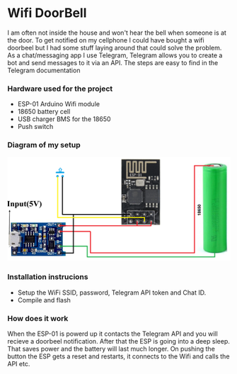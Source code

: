 # Wifi DoorBell
I am often not inside the house and won't hear the bell when someone is at the door. 
To get notified on my cellphone I could have bought a wifi doorbeel but I had some stuff laying around that could solve the problem.
As a chat/messaging app I use Telegram, Telegram allows you to create a bot and send messages to it via an API. The steps are easy to find in the Telegram documentation

### Hardware used for the project
- ESP-01 Arduino Wifi module 
- 18650 battery cell
- USB charger BMS for the 18650 
- Push switch

### Diagram of my setup
![Diagram](Diagram.png)

### Installation instrucions
- Setup the WiFi SSID, password, Telegram API token and Chat ID. 
- Compile and flash

### How does it work
When the ESP-01 is powerd up it contacts the Telegram API and you will recieve a doorbeel notification.
After that the ESP is going into a deep sleep. That saves power and the battery will last much longer.
On pushing the button the ESP gets a reset and restarts, it connects to the Wifi and calls the API etc.

